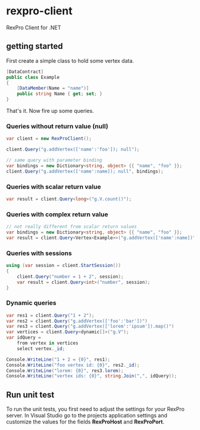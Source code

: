rexpro-client
==============

RexPro Client for .NET

## getting started

First create a simple class to hold some vertex data.

```C#
[DataContract]
public class Example
{
    [DataMember(Name = "name")]
    public string Name { get; set; }
}
```

That's it. Now fire up some queries.

### Queries without return value (null)

```C#
var client = new RexProClient();

client.Query("g.addVertex(['name':'foo']); null");

// same query with parameter binding
var bindings = new Dictionary<string, object> {{ "name", "foo" }};
client.Query("g.addVertex(['name':name]); null", bindings);
```

### Queries with scalar return value

```C#
var result = client.Query<long>("g.V.count()");
```

### Queries with complex return value

```C#
// not really different from scalar return values
var bindings = new Dictionary<string, object> {{ "name", "foo" }};
var result = client.Query<Vertex<Example>>("g.addVertex(['name':name])", bindings);
```

### Queries with sessions

```C#
using (var session = client.StartSession())
{
    client.Query("number = 1 + 2", session);
    var result = client.Query<int>("number", session);
}
```

### Dynamic queries

```C#
var res1 = client.Query("1 + 2");
var res2 = client.Query("g.addVertex(['foo':'bar'])")
var res3 = client.Query("g.addVertex(['lorem':'ipsum']).map()")
var vertices = client.Query<dynamic[]>("g.V");
var idQuery =
    from vertex in vertices
    select vertex._id;

Console.WriteLine("1 + 2 = {0}", res1);
Console.WriteLine("foo vertex id: {0}", res2._id);
Console.WriteLine("lorem: {0}", res3.lorem);
Console.WriteLine("vertex ids: {0}", string.Join(",", idQuery));
```

## Run unit test
To run the unit tests, you first need to adjust the settings for your RexPro server.
In Visual Studio go to the projects application settings and customize the values for
the fields **RexProHost** and **RexProPort**.
